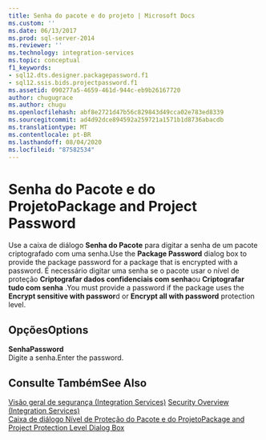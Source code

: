 ```yaml
---
title: Senha do pacote e do projeto | Microsoft Docs
ms.custom: ''
ms.date: 06/13/2017
ms.prod: sql-server-2014
ms.reviewer: ''
ms.technology: integration-services
ms.topic: conceptual
f1_keywords:
- sql12.dts.designer.packagepassword.f1
- sql12.ssis.bids.projectpassword.f1
ms.assetid: 090277a5-4659-461d-944c-eb9b26167720
author: chugugrace
ms.author: chugu
ms.openlocfilehash: abf8e2721d47b56c829843d49cca02e783ed8339
ms.sourcegitcommit: ad4d92dce894592a259721a1571b1d8736abacdb
ms.translationtype: MT
ms.contentlocale: pt-BR
ms.lasthandoff: 08/04/2020
ms.locfileid: "87582534"
---
```

# <a name="package-and-project-password"></a><span data-ttu-id="1ea54-102">Senha do Pacote e do Projeto</span><span class="sxs-lookup"><span data-stu-id="1ea54-102">Package and Project Password</span></span>
  <span data-ttu-id="1ea54-103">Use a caixa de diálogo **Senha do Pacote** para digitar a senha de um pacote criptografado com uma senha.</span><span class="sxs-lookup"><span data-stu-id="1ea54-103">Use the **Package Password** dialog box to provide the package password for a package that is encrypted with a password.</span></span> <span data-ttu-id="1ea54-104">É necessário digitar uma senha se o pacote usar o nível de proteção **Criptografar dados confidenciais com senha**ou **Criptografar tudo com senha** .</span><span class="sxs-lookup"><span data-stu-id="1ea54-104">You must provide a password if the package uses the **Encrypt sensitive with passwor**d or **Encrypt all with password** protection level.</span></span>  
  
## <a name="options"></a><span data-ttu-id="1ea54-105">Opções</span><span class="sxs-lookup"><span data-stu-id="1ea54-105">Options</span></span>  
 <span data-ttu-id="1ea54-106">**Senha**</span><span class="sxs-lookup"><span data-stu-id="1ea54-106">**Password**</span></span>  
 <span data-ttu-id="1ea54-107">Digite a senha.</span><span class="sxs-lookup"><span data-stu-id="1ea54-107">Enter the password.</span></span>  
  
## <a name="see-also"></a><span data-ttu-id="1ea54-108">Consulte Também</span><span class="sxs-lookup"><span data-stu-id="1ea54-108">See Also</span></span>  
 <span data-ttu-id="1ea54-109">[Visão geral de segurança &#40;Integration Services&#41;](security/security-overview-integration-services.md) </span><span class="sxs-lookup"><span data-stu-id="1ea54-109">[Security Overview &#40;Integration Services&#41;](security/security-overview-integration-services.md) </span></span>  
 [<span data-ttu-id="1ea54-110">Caixa de diálogo Nível de Proteção do Pacote e do Projeto</span><span class="sxs-lookup"><span data-stu-id="1ea54-110">Package and Project Protection Level Dialog Box</span></span>](../../2014/integration-services/package-and-project-protection-level-dialog-box.md)  
  
  

